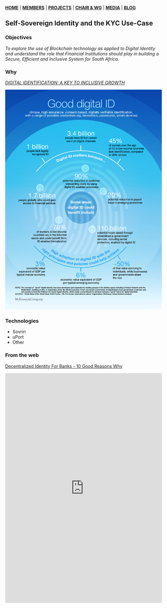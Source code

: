 [**HOME**](https://www.safbc.co.za) | [**MEMBERS**](/members/) | [**PROJECTS**](/projects/) | [**CHAIR & WG**](/committees/) | [**MEDIA**](/media/) | [**BLOG**](/blog/)

## Self-Sovereign Identity and the KYC Use-Case

### Objectives

_To explore the use of Blockchain technology as applied to Digital Identity and understand the role that Financial Institutions should play in building a Secure, Efficient and Inclusive System for South Africa._

### Why

[_DIGITAL IDENTIFICATION: A KEY TO INCLUSIVE GROWTH_](https://www.mckinsey.com/featured-insights/innovation-and-growth/the-value-of-digital-id-for-the-global-economy-and-society)

![Benifits of Good Digital ID](/projects/kyc/files//McKinseyGoodID.png)

### Technologies

- Sovrin
- uPort
- Other

### From the web

[Decentralized Identity For Banks - 10 Good Reasons Why](</media/files/Decentralized-Identity-For-Banks.pdf>)

<iframe src="https://www.linkedin.com/embed/feed/update/urn:li:ugcPost:6497225831356645376" height="738" width="504" frameborder="0" allowfullscreen=""></iframe>

